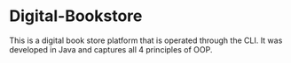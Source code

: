 # Digital-Bookstore
This is a digital book store platform that is operated through the CLI. It was developed in Java and captures all 4 principles of OOP.
